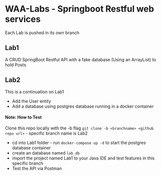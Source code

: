 # WAA-Labs - Springboot Restful web services 
Each Lab is pushed in its own branch 

## Lab1
A CRUD SpringBoot Restful API with a fake database (Using an ArrayList) to hold Posts 

## Lab2
This is a continuation on Lab1
- Add the User entity
- Add a database using postgres database running in a docker container 

#### Note: How to Test
Clone this repo locally with the -b flag `git clone -b <branchname> <github repo url>` - specific branch name is Lab2
- cd into Lab1 folder - run `docker-compose up -d` to start the postgres database container
- create an database named `lab_db`
- import the project named Lab1 to your Java IDE and test features in this specific branch
- Test the API via Postman  
